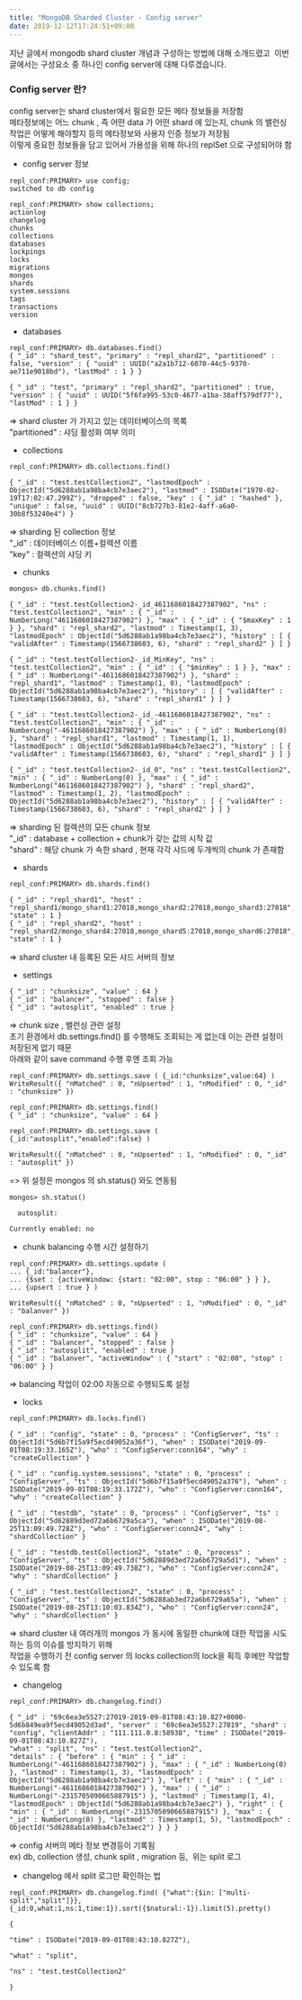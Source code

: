 ```yaml
---
title: "MongoDB Sharded Cluster - Config server"
date: 2019-12-12T17:24:51+09:00
---
```


지난 글에서 mongodb shard cluster 개념과 구성하는 방법에 대해 소개드렸고 
이번 글에서는 구성요소 중 하나인 config server에 대해 다루겠습니다.


### Config server 란?

config server는 shard cluster에서 필요한 모든 메타 정보들을 저장함  
메타정보에는 어느 chunk , 즉 어떤 data 가 어떤 shard 에 있는지, chunk 의 밸런싱 작업은 어떻게 해야할지 등의 메타정보와 사용자 인증 정보가 저장됨  
이렇게 중요한 정보들을 담고 있어서 가용성을 위해 하나의 replSet 으로 구성되어야 함  
* config server 정보
~~~
repl_conf:PRIMARY> use config;
switched to db config

repl_conf:PRIMARY> show collections;
actionlog
changelog
chunks
collections
databases
lockpings
locks
migrations
mongos
shards
system.sessions
tags
transactions
version 
~~~

* databases
~~~
repl_conf:PRIMARY> db.databases.find()
{ "_id" : "shard_test", "primary" : "repl_shard2", "partitioned" : false, "version" : { "uuid" : UUID("a2a1b712-6070-44c5-9370-ae711e9018bd"), "lastMod" : 1 } }

{ "_id" : "test", "primary" : "repl_shard2", "partitioned" : true, "version" : { "uuid" : UUID("5f6fa995-53c0-4677-a1ba-38aff579df77"), "lastMod" : 1 } }
~~~
=> shard cluster 가 가지고 있는 데이터베이스의 목록  
"partitioned" : 샤딩 활성화 여부 의미  


* collections
~~~
repl_conf:PRIMARY> db.collections.find()

{ "_id" : "test.testCollection2", "lastmodEpoch" : ObjectId("5d6288ab1a98ba4cb7e3aec2"), "lastmod" : ISODate("1970-02-19T17:02:47.299Z"), "dropped" : false, "key" : { "_id" : "hashed" }, "unique" : false, "uuid" : UUID("8cb727b3-81e2-4aff-a6a0-30b8f53240e4") }
~~~
=> sharding 된 collection 정보  
"_id" : 데이터베이스 이름+컬렉션 이름  
"key" : 컬렉션의 샤딩 키


* chunks

~~~
mongos> db.chunks.find()

{ "_id" : "test.testCollection2-_id_4611686018427387902", "ns" : "test.testCollection2", "min" : { "_id" : NumberLong("4611686018427387902") }, "max" : { "_id" : { "$maxKey" : 1 } }, "shard" : "repl_shard2", "lastmod" : Timestamp(1, 3), "lastmodEpoch" : ObjectId("5d6288ab1a98ba4cb7e3aec2"), "history" : [ { "validAfter" : Timestamp(1566738603, 6), "shard" : "repl_shard2" } ] }

{ "_id" : "test.testCollection2-_id_MinKey", "ns" : "test.testCollection2", "min" : { "_id" : { "$minKey" : 1 } }, "max" : { "_id" : NumberLong("-4611686018427387902") }, "shard" : "repl_shard1", "lastmod" : Timestamp(1, 0), "lastmodEpoch" : ObjectId("5d6288ab1a98ba4cb7e3aec2"), "history" : [ { "validAfter" : Timestamp(1566738603, 6), "shard" : "repl_shard1" } ] }

{ "_id" : "test.testCollection2-_id_-4611686018427387902", "ns" : "test.testCollection2", "min" : { "_id" : NumberLong("-4611686018427387902") }, "max" : { "_id" : NumberLong(0) }, "shard" : "repl_shard1", "lastmod" : Timestamp(1, 1), "lastmodEpoch" : ObjectId("5d6288ab1a98ba4cb7e3aec2"), "history" : [ { "validAfter" : Timestamp(1566738603, 6), "shard" : "repl_shard1" } ] }

{ "_id" : "test.testCollection2-_id_0", "ns" : "test.testCollection2", "min" : { "_id" : NumberLong(0) }, "max" : { "_id" : NumberLong("4611686018427387902") }, "shard" : "repl_shard2", "lastmod" : Timestamp(1, 2), "lastmodEpoch" : ObjectId("5d6288ab1a98ba4cb7e3aec2"), "history" : [ { "validAfter" : Timestamp(1566738603, 6), "shard" : "repl_shard2" } ] }
~~~
=> sharding 된 컬렉션의 모든 chunk 정보  
"_id" : database + collection + chunk가 갖는 값의 시작 값  
"shard" : 해당 chunk 가 속한 shard , 현재 각각 샤드에 두개씩의 chunk 가 존재함  


* shards

~~~
repl_conf:PRIMARY> db.shards.find()

{ "_id" : "repl_shard1", "host" : "repl_shard1/mongo_shard1:27018,mongo_shard2:27018,mongo_shard3:27018", "state" : 1 }
{ "_id" : "repl_shard2", "host" : "repl_shard2/mongo_shard4:27018,mongo_shard5:27018,mongo_shard6:27018", "state" : 1 }
~~~
=> shard cluster 내 등록된 모든 샤드 서버의 정보



* settings

~~~
{ "_id" : "chunksize", "value" : 64 }
{ "_id" : "balancer", "stopped" : false }
{ "_id" : "autosplit", "enabled" : true }
~~~

=> chunk size , 밸런싱 관련 설정  
초기 환경에서 db.settings.find() 를 수행해도 조회되는 게 없는데 이는 관련 설정이 저장된게 없기 때문  
아래와 같이 save command 수행 후엔 조회 가능  

~~~
repl_conf:PRIMARY> db.settings.save ( {_id:"chunksize",value:64} )
WriteResult({ "nMatched" : 0, "nUpserted" : 1, "nModified" : 0, "_id" : "chunksize" })

repl_conf:PRIMARY> db.settings.find()
{ "_id" : "chunksize", "value" : 64 }

repl_conf:PRIMARY> db.settings.save ( {_id:"autosplit","enabled":false} )

WriteResult({ "nMatched" : 0, "nUpserted" : 1, "nModified" : 0, "_id" : "autosplit" })
~~~

=> 위 설정은 mongos 의 sh.status() 와도 연동됨  
~~~
mongos> sh.status()

  autosplit:

Currently enabled: no
~~~

* chunk balancing 수행 시간 설정하기

~~~
repl_conf:PRIMARY> db.settings.update (
... {_id:"balancer"},
... {$set : {activeWindow: {start: "02:00", stop : "06:00" } } },
... {upsert : true } )

WriteResult({ "nMatched" : 0, "nUpserted" : 1, "nModified" : 0, "_id" : "balanver" })

repl_conf:PRIMARY> db.settings.find()
{ "_id" : "chunksize", "value" : 64 }
{ "_id" : "balancer", "stopped" : false }
{ "_id" : "autosplit", "enabled" : true }
{ "_id" : "balanver", "activeWindow" : { "start" : "02:00", "stop" : "06:00" } }
~~~
=> balancing 작업이 02:00 자동으로 수행되도록 설정  


* locks 

~~~
repl_conf:PRIMARY> db.locks.find()

{ "_id" : "config", "state" : 0, "process" : "ConfigServer", "ts" : ObjectId("5d6b7f15a9f5ecd49052a36f"), "when" : ISODate("2019-09-01T08:19:33.165Z"), "who" : "ConfigServer:conn164", "why" : "createCollection" }

{ "_id" : "config.system.sessions", "state" : 0, "process" : "ConfigServer", "ts" : ObjectId("5d6b7f15a9f5ecd49052a376"), "when" : ISODate("2019-09-01T08:19:33.172Z"), "who" : "ConfigServer:conn164", "why" : "createCollection" }

{ "_id" : "testdb", "state" : 0, "process" : "ConfigServer", "ts" : ObjectId("5d62889d3ed72a6b6729a5ca"), "when" : ISODate("2019-08-25T13:09:49.728Z"), "who" : "ConfigServer:conn24", "why" : "shardCollection" }

{ "_id" : "testdb.testCollection2", "state" : 0, "process" : "ConfigServer", "ts" : ObjectId("5d62889d3ed72a6b6729a5d1"), "when" : ISODate("2019-08-25T13:09:49.738Z"), "who" : "ConfigServer:conn24", "why" : "shardCollection" }

{ "_id" : "test.testCollection2", "state" : 0, "process" : "ConfigServer", "ts" : ObjectId("5d6288ab3ed72a6b6729a65a"), "when" : ISODate("2019-08-25T13:10:03.834Z"), "who" : "ConfigServer:conn24", "why" : "shardCollection" }
~~~
=> shard cluster 내 여러개의 mongos 가 동시에 동일한 chunk에 대한 작업을 시도하는 등의 이슈를 방지하기 위해  
작업을 수행하기 전 config server 의 locks collection의 lock을 획득 후에만 작업할 수 있도록 함


* changelog
~~~
repl_conf:PRIMARY> db.changelog.find()

{ "_id" : "69c6ea3e5527:27019-2019-09-01T08:43:10.827+0000-5d6b849ea9f5ecd49052d3ad", "server" : "69c6ea3e5527:27019", "shard" : "config", "clientAddr" : "111.111.0.8:58938", "time" : ISODate("2019-09-01T08:43:10.827Z"), 
"what" : "split", "ns" : "test.testCollection2", 
"details" : { "before" : { "min" : { "_id" : NumberLong("-4611686018427387902") }, "max" : { "_id" : NumberLong(0) }, "lastmod" : Timestamp(1, 3), "lastmodEpoch" : ObjectId("5d6288ab1a98ba4cb7e3aec2") }, "left" : { "min" : { "_id" : NumberLong("-4611686018427387902") }, "max" : { "_id" : NumberLong("-2315705090665887915") }, "lastmod" : Timestamp(1, 4), "lastmodEpoch" : ObjectId("5d6288ab1a98ba4cb7e3aec2") }, "right" : { "min" : { "_id" : NumberLong("-2315705090665887915") }, "max" : { "_id" : NumberLong(0) }, "lastmod" : Timestamp(1, 5), "lastmodEpoch" : ObjectId("5d6288ab1a98ba4cb7e3aec2") } } }
~~~

=> config 서버의 메타 정보 변경등이 기록됨  
ex) db, collection 생성, chunk split , migration 등,  위는 split 로그


* changelog 에서 split 로그만 확인하는 법 
~~~
repl_conf:PRIMARY> db.changelog.find( {"what":{$in: ["multi-split","split"]}}, {_id:0,what:1,ns:1,time:1}).sort({$natural:-1}).limit(5).pretty()

{

"time" : ISODate("2019-09-01T08:43:10.827Z"),

"what" : "split",

"ns" : "test.testCollection2"

}
~~~
